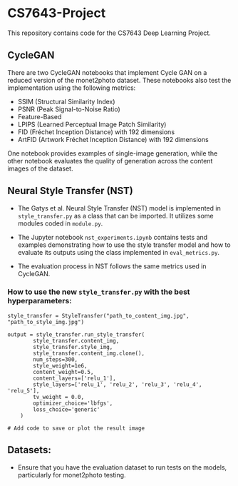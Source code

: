 # CS7643-Project
This repository contains code for the CS7643 Deep Learning Project.

## CycleGAN
There are two CycleGAN notebooks that implement Cycle GAN on a reduced version of the monet2photo dataset. These notebooks also test the implementation using the following metrics:
- SSIM (Structural Similarity Index)
- PSNR (Peak Signal-to-Noise Ratio)
- Feature-Based
- LPIPS (Learned Perceptual Image Patch Similarity)
- FID (Fréchet Inception Distance) with 192 dimensions
- ArtFID (Artwork Fréchet Inception Distance) with 192 dimensions

One notebook provides examples of single-image generation, while the other notebook evaluates the quality of generation across the content images of the dataset.

## Neural Style Transfer (NST)
- The Gatys et al. Neural Style Transfer (NST) model is implemented in `style_transfer.py` as a class that can be imported. It utilizes some modules coded in `module.py`.

- The Jupyter notebook `nst_experiments.ipynb` contains tests and examples demonstrating how to use the style transfer model and how to evaluate its outputs using the class implemented in `eval_metrics.py`.

- The evaluation process in NST follows the same metrics used in CycleGAN.

### How to use the new `style_transfer.py` with the best hyperparameters:
```
style_transfer = StyleTransfer("path_to_content_img.jpg", "path_to_style_img.jpg")

output = style_transfer.run_style_transfer(
        style_transfer.content_img,
        style_transfer.style_img,
        style_transfer.content_img.clone(),
        num_steps=300,
        style_weight=1e6,
        content_weight=0.5,
        content_layers=['relu_1'],
        style_layers=['relu_1', 'relu_2', 'relu_3', 'relu_4', 'relu_5'],
        tv_weight = 0.0,
        optimizer_choice='lbfgs',
        loss_choice='generic'
    )

# Add code to save or plot the result image

```


## Datasets:
- Ensure that you have the evaluation dataset to run tests on the models, particularly for monet2photo testing.
